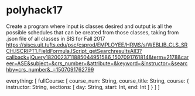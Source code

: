 # polyhack17
Create a program where input is classes desired and output is all the possible schedules that can be created from those classes, taking from .json file of all classes in SIS for Fall 2017
https://siscs.uit.tufts.edu/psc/csprod/EMPLOYEE/HRMS/s/WEBLIB_CLS_SRCH.ISCRIPT1.FieldFormula.IScript_getSearchresultsAll3?callback=jQuery1820023711885044951586_1507091761814&term=2178&career=ASE&subject=&crs_number=&attribute=&keyword=&instructor=&searchby=crs_number&_=1507091762799

everything:
[
  fullCourse:
  [
    course_num:   String,
    course_title: String,
    course:
    {
      instructor: String,
      sections: 
      [
        day:      String,
        start:    Int,
        end:      Int
      ]
    }
  ]
]
